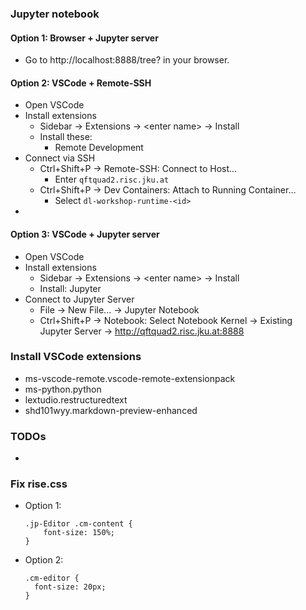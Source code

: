 

### Jupyter notebook

#### Option 1: Browser + Jupyter server

- Go to http://localhost:8888/tree? in your browser.

#### Option 2: VSCode + Remote-SSH

- Open VSCode
- Install extensions
  - Sidebar → Extensions → \<enter name\> → Install
  - Install these:
    - Remote Development
- Connect via SSH
  - Ctrl+Shift+P → Remote-SSH: Connect to Host...
    - Enter `qftquad2.risc.jku.at`
  - Ctrl+Shift+P → Dev Containers: Attach to Running Container...
    - Select `dl-workshop-runtime-<id>`
- 

#### Option 3: VSCode + Jupyter server

- Open VSCode
- Install extensions
  - Sidebar → Extensions → \<enter name\> → Install
  - Install: Jupyter
- Connect to Jupyter Server
  - File → New File... → Jupyter Notebook
  - Ctrl+Shift+P → Notebook: Select Notebook Kernel → Existing Jupyter Server → http://qftquad2.risc.jku.at:8888

### Install VSCode extensions

- ms-vscode-remote.vscode-remote-extensionpack
- ms-python.python
- lextudio.restructuredtext
- shd101wyy.markdown-preview-enhanced

### TODOs

- 


### Fix rise.css

- Option 1:
  ```
  .jp-Editor .cm-content {
      font-size: 150%;
  }
  ````

- Option 2:
  ```
  .cm-editor {
    font-size: 20px;
  }
  ```

